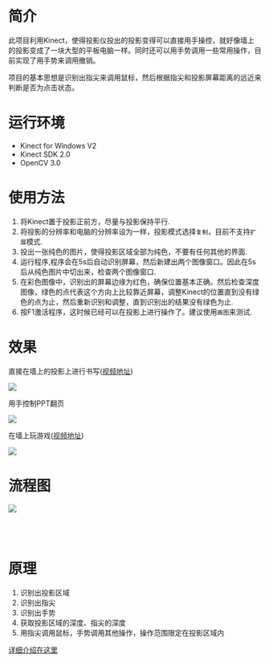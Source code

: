 # 简介

此项目利用Kinect，使得投影仪投出的投影变得可以直接用手操控，就好像墙上的投影变成了一块大型的平板电脑一样。同时还可以用手势调用一些常用操作，目前实现了用手势来调用撤销。

项目的基本思想是识别出指尖来调用鼠标，然后根据指尖和投影屏幕距离的远近来判断是否为点击状态。

# 运行环境
- Kinect for Windows V2
- Kinect SDK 2.0
- OpenCV 3.0

# 使用方法

1. 将Kinect置于投影正前方，尽量与投影保持平行.
2. 将投影的分辨率和电脑的分辨率设为一样，投影模式选择`复制`，目前不支持`扩展`模式.
3. 投出一张纯色的图片，使得投影区域全部为纯色，不要有任何其他的界面.
4. 运行程序,程序会在5s后自动识别屏幕，然后新建出两个图像窗口。因此在5s后从纯色图片中切出来，检查两个图像窗口.
5. 在彩色图像中，识别出的屏幕边缘为红色，确保位置基本正确。然后检查深度图像，绿色的点代表这个方向上比较靠近屏幕，调整Kinect的位置直到没有绿色的点为止，然后重新识别和调整，直到识别出的结果没有绿色为止.
6. 按F1激活程序，这时候已经可以在投影上进行操作了。建议使用`画图`来测试.

# 效果
直接在墙上的投影上进行书写([视频地址](http://v.youku.com/v_show/id_XMTUwMzE4NzM4MA))

![](http://images.cnblogs.com/cnblogs_com/xz816111/786501/o_wite.png)

用手控制PPT翻页

![](http://images.cnblogs.com/cnblogs_com/xz816111/786501/o_PPT.png)

在墙上玩游戏([视频地址](http://v.youku.com/v_show/id_XMTUwMzgzMDYwNA))

![](http://images.cnblogs.com/cnblogs_com/xz816111/786501/o_rope.png)

# 流程图
![](http://images.cnblogs.com/cnblogs_com/xz816111/786501/o_github4.png)
<br/><br/><br/><br/><font/>

# 原理

1. 识别出投影区域
2. 识别出指尖
3. 识别出手势
4. 获取投影区域的深度、指尖的深度
5. 用指尖调用鼠标，手势调用其他操作，操作范围限定在投影区域内

[详细介绍在这里](http://www.cnblogs.com/xz816111/p/5322815.html)
